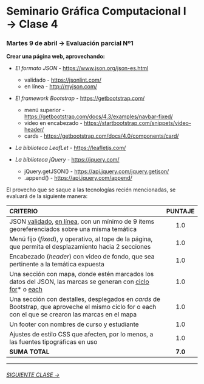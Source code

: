 # Seminario Gráfica Computacional I → Clase 4

### Martes 9 de abril → Evaluación parcial Nº1

**Crear una página web, aprovechando:**

- *El formato JSON* - https://www.json.org/json-es.html
  - validado - https://jsonlint.com/
  - en línea - http://myjson.com/

- *El framework Bootstrap* - https://getbootstrap.com/
  - menú superior - https://getbootstrap.com/docs/4.3/examples/navbar-fixed/
  - video en encabezado - https://startbootstrap.com/snippets/video-header/
  - cards - https://getbootstrap.com/docs/4.0/components/card/

- *La biblioteca LeafLet* - https://leafletjs.com/

- *La biblioteca jQuery* - https://jquery.com/
  - jQuery.getJSON() - https://api.jquery.com/jquery.getjson/
  - .append() - https://api.jquery.com/append/

El provecho que se saque a las tecnologías recién mencionadas, se evaluará de la siguiente manera: 

| **CRITERIO**      |   **PUNTAJE**    |
|:--------------|:------------:|
| JSON [validado](https://jsonlint.com/), [en línea](http://myjson.com/), con un mínimo de 9 ítems georeferenciados sobre una misma temática | 1.0 |
| Menú fijo (*fixed*), y operativo, al tope de la página, que permita el desplazamiento hacia 2 secciones | 1.0 |
| Encabezado (*header*) con video de fondo, que sea pertinente a la temática expuesta | 1.0 |
| Una sección con mapa, donde estén marcados los datos del JSON, las marcas se generan con [ciclo for](https://developer.mozilla.org/es/docs/Web/JavaScript/Referencia/Sentencias/for)* o [each](http://api.jquery.com/jquery.each/) | 1.0 | 
| Una sección con destalles, desplegados en *cards* de Bootstrap, que aproveche el mismo ciclo for o each con el que se crearon las marcas en el mapa | 1.0 |
| Un footer con nombres de curso y estudiante | 1.0 |
| Ajustes de estilo CSS que afecten, por lo menos, a las fuentes tipográficas en uso | 1.0 |
| **SUMA TOTAL**        | **7.0** |
- - - - - - - 

###### [SIGUIENTE CLASE →](https://github.com/profesorfaco/DGP502-2019/tree/gh-pages/clase-05)
